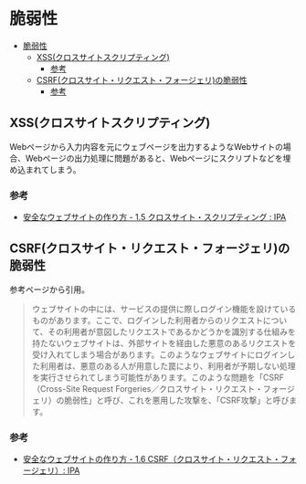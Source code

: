 # 脆弱性

- [脆弱性](#脆弱性)
  - [XSS(クロスサイトスクリプティング)](#xssクロスサイトスクリプティング)
    - [参考](#参考)
  - [CSRF(クロスサイト・リクエスト・フォージェリ)の脆弱性](#csrfクロスサイトリクエストフォージェリの脆弱性)
    - [参考](#参考-1)


## XSS(クロスサイトスクリプティング)

Webページから入力内容を元にウェブページを出力するようなWebサイトの場合、Webページの出力処理に問題があると、Webページにスクリプトなどを埋め込まれてしまう。

### 参考

- [安全なウェブサイトの作り方 - 1.5 クロスサイト・スクリプティング : IPA](https://www.ipa.go.jp/security/vuln/websecurity-HTML-1_5.html)

## CSRF(クロスサイト・リクエスト・フォージェリ)の脆弱性

参考ページから引用。

> ウェブサイトの中には、サービスの提供に際しログイン機能を設けているものがあります。ここで、ログインした利用者からのリクエストについて、その利用者が意図したリクエストであるかどうかを識別する仕組みを持たないウェブサイトは、外部サイトを経由した悪意のあるリクエストを受け入れてしまう場合があります。このようなウェブサイトにログインした利用者は、悪意のある人が用意した罠により、利用者が予期しない処理を実行させられてしまう可能性があります。このような問題を「CSRF（Cross-Site Request Forgeries／クロスサイト・リクエスト・フォージェリ）の脆弱性」と呼び、これを悪用した攻撃を、「CSRF攻撃」と呼びます。

### 参考

- [安全なウェブサイトの作り方 - 1.6 CSRF（クロスサイト・リクエスト・フォージェリ）: IPA](https://www.ipa.go.jp/security/vuln/websecurity-HTML-1_6.html)